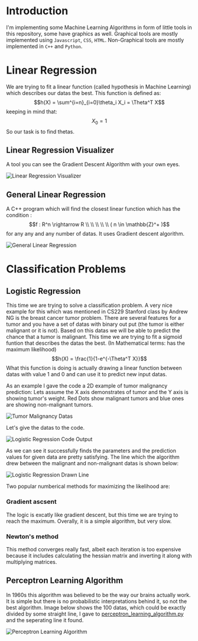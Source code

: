# Introduction
I'm implementing some Machine Learning Algorithms in form of little tools in this repository, some have graphics as well.
Graphical tools are mostly implemented using `Javascript`, `CSS`, `HTML`.
Non-Graphical tools are mostly implemented in `C++` and `Python`.

# Linear Regression
We are trying to fit a linear function (called hypothesis in Machine Learning) which describes our datas the best. This function is defined as:
$$h(X) = \sum^{i=n}_{i=0}\theta_i X_i = \Theta^T X$$
keeping in mind that:
$$X_0 = 1$$
So our task is to find thetas.
## Linear Regression Visualizer
A tool you can see the Gradient Descent Algorithm with your own eyes.

![Linear Regression Visualizer](https://github.com/Danial-Hosseintabar/ML-Algorithms/blob/main/Documents/images/LinearRegressionVisualizer.png)
## General Linear Regression
A C++ program which will find the closest linear function which has the condition : $$f : R^n \rightarrow R \\ \\ \\ \\ \\ ( n \in \mathbb{Z}^+ )$$ for any any and any number of datas. It uses Gradient descent algorithm.

![General Linear Regression](https://github.com/Danial-Hosseintabar/ML-Algorithms/blob/main/Documents/images/GeneralLinearRegression.JPG)

# Classification Problems
## Logistic Regression
This time we are trying to solve a classification problem. A very nice example for this which was mentioned in CS229 Stanford class by Andrew NG is the breast cancer tumor problem. There are several features for a tumor and you have a set of datas with binary out put (the tumor is either malignant or it is not).
Based on this datas we will be able to predict the chance that a tumor is malignant.
This time we are trying to fit a sigmoid funtion that describes the datas the best. (In Mathematical terms: has the maximum likelihood)
$$h(X) = \frac{1}{1-e^{-\Theta^T X}}$$
What this function is doing is actually drawing a linear function between datas with value 1 and 0 and can use it to predict new input datas.

As an example I gave the code a 2D example of tumor malignancy prediction:
Lets assume the X axis demonstrates of tumor and the Y axis is showing tumor's weight.
Red Dots show malignant tumors and blue ones are showing non-malignant tumors.

![Tumor Malignancy Datas](https://github.com/Danial-Hosseintabar/ML-Algorithms/blob/main/Documents/images/LogisticRegression1.JPG)

Let's give the datas to the code.

![Logistic Regression Code Output](https://github.com/Danial-Hosseintabar/ML-Algorithms/blob/main/Documents/images/logisticRegression0.JPG)

As we can see it successfully finds the parameters and the prediction values for given data are pretty satisfying.
The line which the algorithm drew between the malignant and non-malignant datas is shown below:

![Logistic Regression Drawn Line](https://github.com/Danial-Hosseintabar/ML-Algorithms/blob/main/Documents/images/LogisticRegression2.JPG)

Two popular numberical methods for maximizing the likelihood are:
### Gradient ascsent
The logic is excatly like gradient descent, but this time we are trying to reach the maximum. Overally, it is a simple algorithm, but very slow.

### Newton's method
This method converges really fast, albeit each iteration is too expensive because it includes calculating the hessian matrix and inverting it along with multiplying matrices.

## Perceptron Learning Algorithm
In 1960s this algorithm was believed to be the way our brains actually work. It is simple but there is no probabilistic interpretations behind it, so not the best algorithm.
Image below shows the 100 datas, which could be exactly divided by some straight line, I gave to [perceptron_learning_algorithm.py](https://github.com/Danial-Hosseintabar/ML-Algorithms/blob/main/Perceptron%20Learning/perceptron_learning_algorithm.py) and the seperating line it found.

![Perceptron Learning Algorithm](Documents/images/PerceptronLearningAlgorithm.JPG)
